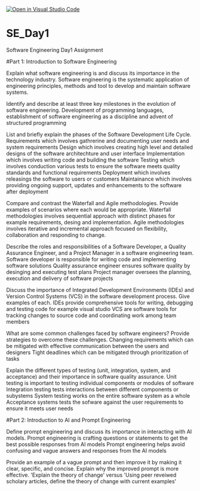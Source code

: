 [![Open in Visual Studio Code](https://classroom.github.com/assets/open-in-vscode-2e0aaae1b6195c2367325f4f02e2d04e9abb55f0b24a779b69b11b9e10269abc.svg)](https://classroom.github.com/online_ide?assignment_repo_id=18386575&assignment_repo_type=AssignmentRepo)
# SE_Day1
Software Engineering Day1 Assignment

#Part 1: Introduction to Software Engineering

Explain what software engineering is and discuss its importance in the technology industry.
Software engineering is the systematic application of engineering principles, methods and tool to develop and maintain software systems. 


Identify and describe at least three key milestones in the evolution of software engineering.
Development of programming languages, establishment of software engineering as a discipline and advent of structured programming 


List and briefly explain the phases of the Software Development Life Cycle.
Requirements which involves gathrerine and documenting user needs and system requirements 
Design which involves creating high level and detailed designs of the software architechture and user interface
Implementation which involves writing code and building the software
Testing which involves conduction various tests to ensure the software meets quality standards and functional requirements 
Deployment which involves releasings the software to users or customers
Maintainance which involves providing ongoing support, updates and enhancements to the software after deployment 


Compare and contrast the Waterfall and Agile methodologies. Provide examples of scenarios where each would be appropriate.
Waterfall methodologies involves sequential approach with distinct phases for example requirements, desing and implementation.
Agile methodologies involves iterative and incremental approach focused on flexibility, collaboration and responding to change. 


Describe the roles and responsibilities of a Software Developer, a Quality Assurance Engineer, and a Project Manager in a software engineering team.
Software developer is responsible for writing code and implementing software solutions
Quality assurance engineer ensures software quality by desinging and executing test plans 
Project manager oversees the planning, execution and delivery of software projects 


Discuss the importance of Integrated Development Environments (IDEs) and Version Control Systems (VCS) in the software development process. Give examples of each.
IDEs provide comprehensive tools for writing, debugging and testing code for example visual studio
VCS are software tools for tracking changes to source code and coordinating work among team members 


What are some common challenges faced by software engineers? Provide strategies to overcome these challenges.
Changing requirements which can be mitigated with effective communication between the users and designers 
Tight deadlines which can be mitigated through prioritization of tasks 


Explain the different types of testing (unit, integration, system, and acceptance) and their importance in software quality assurance.
Unit testing is important to testing individual components or modules of software
Integration testing tests interactions between different components or subystems 
System testing works on the entire software system as a whole 
Acceptance systems tests the sofware against the user requirements to ensure it meets user needs 

#Part 2: Introduction to AI and Prompt Engineering


Define prompt engineering and discuss its importance in interacting with AI models.
Prompt engineering is crafting questions or statements to get the best possible responses from AI models 
Prompt engineering helps avoid confusing and vague answers and responses from the AI models 


Provide an example of a vague prompt and then improve it by making it clear, specific, and concise. Explain why the improved prompt is more effective.
'Explain the theory of change' versus 'Using peer reveiwed scholary articles, define the theory of change with current examples' 
